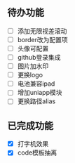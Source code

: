 ## 待办功能
- [ ] 添加无限视差滚动
- [ ] border改为配置项
- [ ] 头像可配置
- [ ] github登录集成
- [ ] 图片加水印
- [ ] 更换logo
- [ ] 电池兼容ipad
- [ ] 增加uniapp模块
- [ ] 更换路径alias

## 已完成功能
- [x] 打字机效果
- [x] code模板抽离